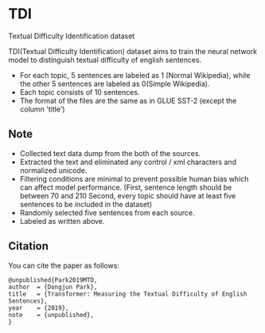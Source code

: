 # TDI
Textual Difficulty Identification dataset

TDI(Textual Difficulty Identification) dataset aims to train the neural network model to distinguish textual difficulty of english sentences.

- For each topic, 5 sentences are labeled as 1 (Normal Wikipedia), while the other 5 sentences are labeled as 0(Simple Wikipedia).
- Each topic consists of 10 sentences.
- The format of the files are the same as in GLUE SST-2 (except the column 'title')


## Note

- Collected text data dump from the both of the sources.
- Extracted the text and eliminated any control / xml characters and normalized unicode.
- Filtering conditions are minimal to prevent possible human bias which can affect model performance.
  (First, sentence length should be between 70 and 210
   Second, every topic should have at least five sentences to be included in the dataset)
- Randomly selected five sentences from each source.
- Labeled as written above.


## Citation

You can cite the paper as follows:
```
@unpublished{Park2019MTD,
author  = {Dongjun Park},
title   = {Transformer: Measuring the Textual Difficulty of English Sentences},
year    = {2019},
note    = {unpublished},
}
```
